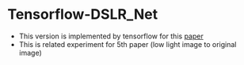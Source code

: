 # Tensorflow-DSLR_Net
* This version is implemented by tensorflow for this [paper](https://ieeexplore.ieee.org/stamp/stamp.jsp?tp=&arnumber=9264763)
* This is related experiment for 5th paper (low light image to original image)
